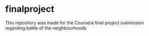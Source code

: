 # finalproject
This repository was made for the Coursera final project submission regarding battle of the neighbourhoods

